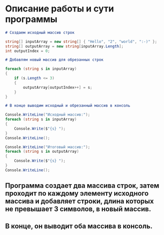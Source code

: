 # Описание работы и сути программы

```markdown
# Создаем исходный массив строк

```

```csharp
string[] inputArray = new string[] { "Hello", "2", "world", ":-)" };
string[] outputArray = new string[inputArray.Length];
int outputIndex = 0;

```

```markdown
# Добавлям новый массив для обрезанных строк

```

```csharp
foreach (string s in inputArray)
{
    if (s.Length <= 3)
    {
        outputArray[outputIndex++] = s;
    }
}

```

```markdown
# В конце выводим исходный и обрезанный массив в консоль

```

```csharp
Console.WriteLine("Исходный массив:");
foreach (string s in inputArray)
{
    Console.Write($"{s} ");
}
Console.WriteLine();

Console.WriteLine("Итоговый массив:");
foreach (string s in outputArray)
{
    Console.Write($"{s} ");
}
Console.WriteLine();

```

## Программа создает два массива строк, затем проходит по каждому элементу исходного массива и добавляет строки, длина которых не превышает 3 символов, в новый массив. 
## В конце, он выводит оба массива в консоль.
